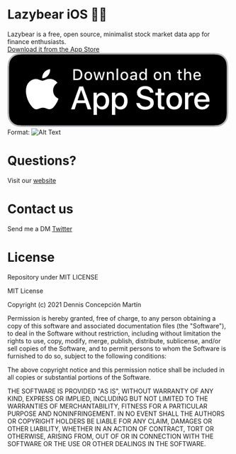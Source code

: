 # Lazybear iOS 🐻🧸
Lazybear is a free, open source, minimalist stock market data app for finance enthusiasts.  
[Download it from the App Store](https://apps.apple.com/es/app/lazybear-datos-financieros/id1534612943)
![GitHub Logo](/.images/us.png)
Format: ![Alt Text](https://apps.apple.com/es/app/lazybear-datos-financieros/id1534612943)

# Questions?
Visit our [website](https://lazybear.app)

# Contact us
Send me a DM [Twitter](https://twitter.com/dennisconcep)

# License
Repository under MIT LICENSE

MIT License

Copyright (c) 2021 Dennis Concepción Martín

Permission is hereby granted, free of charge, to any person obtaining a copy
of this software and associated documentation files (the "Software"), to deal
in the Software without restriction, including without limitation the rights
to use, copy, modify, merge, publish, distribute, sublicense, and/or sell
copies of the Software, and to permit persons to whom the Software is
furnished to do so, subject to the following conditions:

The above copyright notice and this permission notice shall be included in all
copies or substantial portions of the Software.

THE SOFTWARE IS PROVIDED "AS IS", WITHOUT WARRANTY OF ANY KIND, EXPRESS OR
IMPLIED, INCLUDING BUT NOT LIMITED TO THE WARRANTIES OF MERCHANTABILITY,
FITNESS FOR A PARTICULAR PURPOSE AND NONINFRINGEMENT. IN NO EVENT SHALL THE
AUTHORS OR COPYRIGHT HOLDERS BE LIABLE FOR ANY CLAIM, DAMAGES OR OTHER
LIABILITY, WHETHER IN AN ACTION OF CONTRACT, TORT OR OTHERWISE, ARISING FROM,
OUT OF OR IN CONNECTION WITH THE SOFTWARE OR THE USE OR OTHER DEALINGS IN THE
SOFTWARE.
